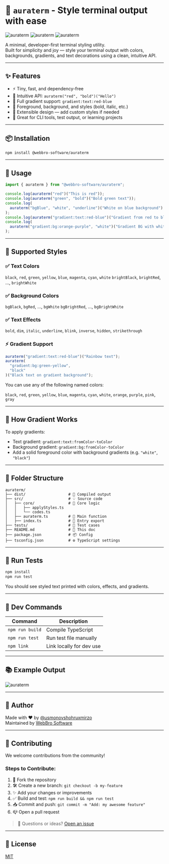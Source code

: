 # 🎨 `auraterm` - Style terminal output with ease

![auraterm](https://github.com/user-attachments/assets/dd011710-d1ef-4bb4-bc03-bbc4d9423356)
![auraterm](https://github.com/user-attachments/assets/14ff8077-78b3-4e71-a52c-0fcbce8f7fad)
![auraterm](https://github.com/user-attachments/assets/60b5529b-7741-4838-85a9-7518e32afec0)


A minimal, developer-first terminal styling utility.  
Built for simplicity and joy — style your terminal output with colors, backgrounds, gradients, and text decorations using a clean, intuitive API.

---

## ✨ Features

- ⚡ Tiny, fast, and dependency-free
- 💅 Intuitive API: `auraterm("red", "bold")("Hello")`
- 🌈 Full gradient support: `gradient:text:red-blue`
- 🎨 Foreground, background, and styles (bold, italic, etc.)
- 🧠 Extensible design — add custom styles if needed
- 🧪 Great for CLI tools, test output, or learning projects

---

## 📦 Installation

```bash
npm install @webbro-software/auraterm
```

---

## 🚀 Usage

```js
import { auraterm } from "@webbro-software/auraterm";

console.log(auraterm("red")("This is red"));
console.log(auraterm("green", "bold")("Bold green text"));
console.log(
  auraterm("bgBlue", "white", "underline")("White on blue background")
);
console.log(auraterm("gradient:text:red-blue")("Gradient from red to blue"));
console.log(
  auraterm("gradient:bg:orange-purple", "white")("Gradient BG with white text")
);
```

---

## 🎨 Supported Styles

### ✅ Text Colors

`black`, `red`, `green`, `yellow`, `blue`, `magenta`, `cyan`, `white`
`brightBlack`, `brightRed`, ..., `brightWhite`

### ✅ Background Colors

`bgBlack`, `bgRed`, ..., `bgWhite`
`bgBrightRed`, ..., `bgBrightWhite`

### ✅ Text Effects

`bold`, `dim`, `italic`, `underline`, `blink`, `inverse`, `hidden`, `strikethrough`

### ⚡ Gradient Support

```js
auraterm("gradient:text:red-blue")("Rainbow text");
auraterm(
  "gradient:bg:green-yellow",
  "black"
)("Black text on gradient background");
```

You can use any of the following named colors:

`black`, `red`, `green`, `yellow`, `blue`, `magenta`, `cyan`, `white`,
`orange`, `purple`, `pink`, `gray`

---

## 🧠 How Gradient Works

To apply gradients:

- Text gradient: `gradient:text:fromColor-toColor`
- Background gradient: `gradient:bg:fromColor-toColor`
- Add a solid foreground color with background gradients (e.g. `"white"`, `"black"`)

---

## 📁 Folder Structure

```
auraterm/
├── dist/                   # 🔧 Compiled output
├── src/                    # 💡 Source code
│   ├── core/               # 🎯 Core logic
│   │   ├── applyStyles.ts
│   │   └── codes.ts
│   ├── auraterm.ts         # 🧠 Main function
│   ├── index.ts            # 🚪 Entry export
├── tests/                  # 🧪 Test cases
├── README.md               # 📘 This doc
├── package.json            # 📦 Config
├── tsconfig.json           # ⚙️ TypeScript settings
```

---

## 🧪 Run Tests

```bash
npm install
npm run test
```

You should see styled text printed with colors, effects, and gradients.

---

## 🔧 Dev Commands

| Command         | Description              |
| --------------- | ------------------------ |
| `npm run build` | Compile TypeScript       |
| `npm run test`  | Run test file manually   |
| `npm link`      | Link locally for dev use |

---

## 📚 Example Output

![auraterm](https://github.com/user-attachments/assets/dd011710-d1ef-4bb4-bc03-bbc4d9423356)

---

## 👤 Author

Made with ❤️ by [@usmonovshohruxmirzo](https://github.com/usmonovshohruxmirzo)  
Maintained by [WebBro Software](https://github.com/webbro-software)

---

## 🤝 Contributing

We welcome contributions from the community!

### Steps to Contribute:

1. 🍴 Fork the repository
2. 🛠️ Create a new branch: `git checkout -b my-feature`
3. ✨ Add your changes or improvements
4. ✅ Build and test: `npm run build && npm run test`
5. 📥 Commit and push: `git commit -m "Add: my awesome feature"`
6. 📪 Open a pull request

> 💬 Questions or ideas? [Open an issue](https://github.com/webbro-software/auraterm/issues)

---

## 📄 License

[MIT](./LICENSE)
